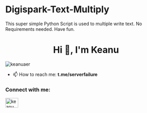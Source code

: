 # Digispark-Text-Multiply
This super simple Python Script is used to multiple write text.
No Requirements needed. 
Have fun.

<h1 align="center">Hi 👋, I'm Keanu</h1>
<p align="left"> <img src="https://komarev.com/ghpvc/?username=keanuaer&label=Profile%20views&color=0e75b6&style=flat" alt="keanuaer" /> </p>

- 📫 How to reach me: **t.me/serverfailure**

<h3 align="left">Connect with me:</h3>
<p align="left">
<a href="https://instagram.com/keanu_aer" target="blank"><img align="center" src="https://raw.githubusercontent.com/rahuldkjain/github-profile-readme-generator/master/src/images/icons/Social/instagram.svg" alt="keanu_aer" height="30" width="40" /></a>
</p>
